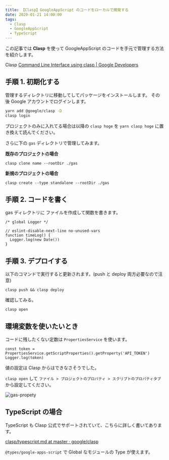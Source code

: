```yaml
---
title: 【Clasp】GoogleAppScript のコードをローカルで開発する
date: 2020-01-21 14:00:00
tags:
  - Clasp
  - GoogleAppScript
  - TypeScript
---
```


この記事では **Clasp** を使って GoogleAppScript のコードを手元で管理する方法を紹介します。

Clasp [Command Line Interface using clasp \| Google Developers](https://developers.google.com/apps-script/guides/clasp)

## 手順 1. 初期化する

管理するディレクトリに移動してしてパッケージをインストールします。
その後 Google アカウントでログインします。

```sh
yarn add @google/clasp -D
clasp login
```

プロジェクトのみに入れてる場合は以降の `clasp hoge` を `yarn clasp hoge` に置き換えて読んでください。

さらに下の `gas` ディレクトリで管理してみます。

**既存のプロジェクトの場合**

```
clasp clone name --rootDir ./gas
```

**新規のプロジェクトの場合**

```
clasp create --type standalone --rootDir ./gas
```

## 手順 2. コードを書く

gas ディレクトリに ファイルを作成して関数を書きます。

```js:title="gas/main.js"
/* global Logger */

// eslint-disable-next-line no-unused-vars
function timeLog() {
  Logger.log(new Date())
}
```

## 手順 3. デプロイする

以下のコマンドで実行すると更新されます。(push と deploy 両方必要なので注意)

```
clasp push && clasp deploy
```

確認してみる。

```
clasp open
```

## 環境変数を使いたいとき

コードに残したくない定数は `PropertiesService` を使います。

```js:title="gas/main.js"
const token = PropertiesService.getScriptProperties().getProperty('API_TOKEN')
Logger.log(token)
```

値の設定は Clasp からはできなさそうでした。

`clasp open` して `ファイル > プロジェクトのプロパティ > スクリプトのプロパティタブ` から設定してください。

![gas-propety](https://elzup-image-storage.s3.amazonaws.com/blog/gasproperty.png)

## TypeScript の場合

TypeScript も Clasp 公式でサポートされていて、こちらに詳しく書いてあります。

[clasp/typescript\.md at master · google/clasp](https://github.com/google/clasp/blob/master/docs/typescript.md)

`@types/google-apps-script` で Global なモジュールの Type が使えます。
